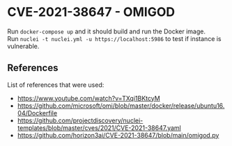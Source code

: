 # CVE-2021-38647 - OMIGOD
Run ```docker-compose up``` and it should build and run the Docker image.  
Run ```nuclei -t nuclei.yml -u https://localhost:5986``` to test if instance is vulnerable.

## References
List of references that were used:
- https://www.youtube.com/watch?v=TXqi1BKtcyM
- https://github.com/microsoft/omi/blob/master/docker/release/ubuntu16.04/Dockerfile
- https://github.com/projectdiscovery/nuclei-templates/blob/master/cves/2021/CVE-2021-38647.yaml
- https://github.com/horizon3ai/CVE-2021-38647/blob/main/omigod.py
